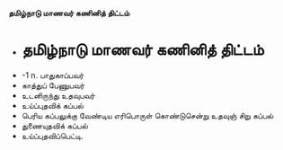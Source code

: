 **தமிழ்நாடு மாணவர் கணினித் திட்டம்**
- # தமிழ்நாடு மாணவர் கணினித் திட்டம்
- -1 n. பாதுகாப்பவர்
- காத்துப் பேணுபவர்
- உடனிருந்து உதவுபவர்
- உய்ப்புதவிக் கப்பல்
- பெரிய கப்பலுக்கு வேண்டிய எரிபொருள் கொண்டுசென்று உதவுஞ் சிறு கப்பல்
- துணையுதவிக் கப்பல்
- உய்ப்புதவிப்பெட்டி.

